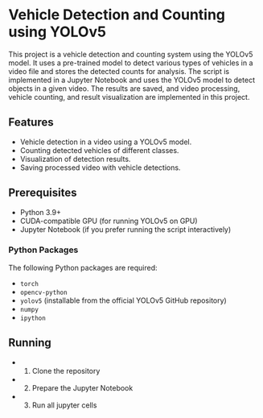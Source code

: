# Vehicle Detection and Counting using YOLOv5

This project is a vehicle detection and counting system using the YOLOv5 model. It uses a pre-trained model to detect various types of vehicles in a video file and stores the detected counts for analysis. The script is implemented in a Jupyter Notebook and uses the YOLOv5 model to detect objects in a given video. The results are saved, and video processing, vehicle counting, and result visualization are implemented in this project.

## Features
- Vehicle detection in a video using a YOLOv5 model.
- Counting detected vehicles of different classes.
- Visualization of detection results.
- Saving processed video with vehicle detections.

## Prerequisites
- Python 3.9+
- CUDA-compatible GPU (for running YOLOv5 on GPU)
- Jupyter Notebook (if you prefer running the script interactively)

### Python Packages

The following Python packages are required:
- `torch`
- `opencv-python`
- `yolov5` (installable from the official YOLOv5 GitHub repository)
- `numpy`
- `ipython`


## Running

 - 1. Clone the repository
 - 2. Prepare the Jupyter Notebook
 - 3. Run all jupyter cells